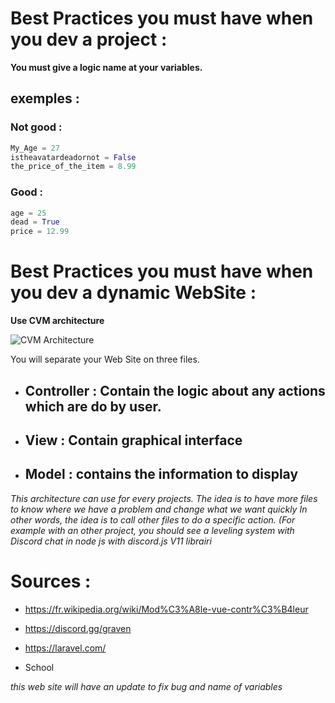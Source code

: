 # Best Practices you must have when you dev a project : 

__**You must give a logic name at your variables.**__

## exemples :

### Not good :
```python
My_Age = 27
istheavatardeadornot = False
the_price_of_the_item = 8.99
``` 
### Good :
```python
age = 25
dead = True
price = 12.99
```

# Best Practices you must have when you dev a dynamic WebSite : 

**__Use CVM architecture__**

![CVM Architecture](https://upload.wikimedia.org/wikipedia/commons/thumb/6/63/ModeleMVC.png/555px-ModeleMVC.png)

You will separate your Web Site on three files. 

* ##  Controller : Contain the logic about any actions which are do by user.

* ##  View : Contain graphical interface

* ##  Model : contains the information to display

*This architecture can use for every projects. The idea is to have more files to know where we have a problem and change what we want quickly
In other words, the idea is to call other files to do a specific action. (For example with an other project, you should see a leveling system with Discord chat in node js with discord.js V11 librairi* 


# Sources : 

* https://fr.wikipedia.org/wiki/Mod%C3%A8le-vue-contr%C3%B4leur

* https://discord.gg/graven

* https://laravel.com/

* School


*this web site will have an update to fix bug and name of variables*
